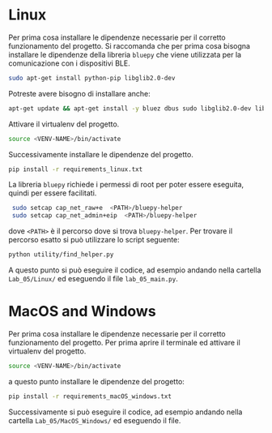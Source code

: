# Linux
Per prima cosa installare le dipendenze necessarie per il corretto funzionamento del progetto.
Si raccomanda che per prima cosa bisogna installare le dipendenze della libreria `bluepy` che viene
utilizzata per la comunicazione con i dispositivi BLE.
```bash
sudo apt-get install python-pip libglib2.0-dev
```

Potreste avere bisogno di installare anche:
```bash
apt-get update && apt-get install -y bluez dbus sudo libglib2.0-dev libcap2-bin
```

Attivare il virtualenv del progetto.
```bash
source <VENV-NAME>/bin/activate
```

Successivamente installare le dipendenze del progetto.
```bash
pip install -r requirements_linux.txt
```
La libreria `bluepy` richiede i permessi di root per poter essere eseguita, quindi per essere facilitati.
```bash
 sudo setcap cap_net_raw+e  <PATH>/bluepy-helper
 sudo setcap cap_net_admin+eip  <PATH>/bluepy-helper
```
dove `<PATH>` è il percorso dove si trova `bluepy-helper`. Per trovare il percorso esatto si può utilizzare lo script 
seguente:
```bash
python utility/find_helper.py
```
A questo punto si può eseguire il codice, ad esempio andando nella cartella `Lab_05/Linux/` ed eseguendo il file 
`lab_05_main.py`.

# MacOS and Windows
Per prima cosa installare le dipendenze necessarie per il corretto funzionamento del progetto.
Per prima aprire il terminale ed attivare il virtualenv del progetto.
```bash
source <VENV-NAME>/bin/activate
```
a questo punto installare le dipendenze del progetto:
```bash
pip install -r requirements_macOS_windows.txt
```

Successivamente si può eseguire il codice, ad esempio andando nella cartella `Lab_05/MacOS_Windows/` ed eseguendo il file.
